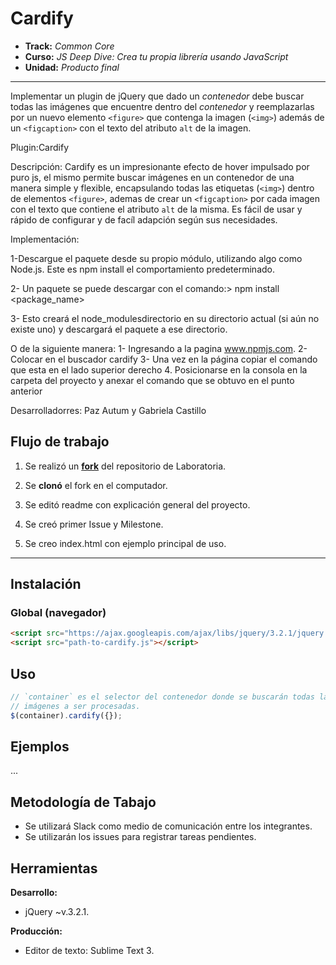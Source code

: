 # Cardify

* **Track:** _Common Core_
* **Curso:** _JS Deep Dive: Crea tu propia librería usando JavaScript_
* **Unidad:** _Producto final_

***

Implementar un plugin de jQuery que dado un _contenedor_ debe buscar todas las
imágenes que encuentre dentro del _contenedor_ y reemplazarlas por un nuevo
elemento `<figure>` que contenga la imagen (`<img>`) además de un `<figcaption>`
con el texto del atributo `alt` de la imagen.

Plugin:Cardify

Descripción:
Cardify es un impresionante efecto de hover impulsado por puro js, el mismo permite buscar  imágenes en un contenedor de una manera simple y flexible, encapsulando todas las etiquetas (`<img>`) dentro de elementos  `<figure>`, ademas de crear un `<figcaption>` por cada imagen con el texto que contiene el atributo `alt` de la misma. Es fácil de usar y rápido de configurar y de facíl adapción  según sus necesidades. 


Implementación:

1-Descargue el paquete desde su propio módulo, utilizando algo como Node.js. Este es npm install el comportamiento predeterminado.

2- Un paquete se puede descargar con el comando:> npm install <package_name>

3- Esto creará el node_modulesdirectorio en su directorio actual (si aún no existe uno) y descargará el paquete a ese directorio.



O de la siguiente manera:
1- Ingresando  a la pagina www.npmjs.com.
2- Colocar  en el buscador cardify
3- Una vez en la página copiar el comando que esta en el lado superior derecho
4. Posicionarse en la consola en la carpeta del proyecto y anexar el comando que se obtuvo en el punto anterior



Desarrolladorres: Paz Autum y Gabriela Castillo

## Flujo de trabajo

1. Se realizó un [**fork**](https://gist.github.com/ivandevp/1de47ae69a5e139a6622d78c882e1f74)
   del repositorio de Laboratoria.

2. Se **clonó** el fork en el computador.

3. Se editó readme con explicación general del proyecto.

4. Se creó primer Issue y Milestone.

5. Se creo index.html con ejemplo principal de uso.

***

## Instalación

### Global (navegador)

```html
<script src="https://ajax.googleapis.com/ajax/libs/jquery/3.2.1/jquery.min.js"></script>
<script src="path-to-cardify.js"></script>
```

## Uso

```js
// `container` es el selector del contenedor donde se buscarán todas las
// imágenes a ser procesadas.
$(container).cardify({});
```

## Ejemplos

...

## Metodología de Tabajo

*  Se utilizará Slack como medio de comunicación entre los integrantes.
*  Se utilizarán los issues para registrar tareas pendientes.

## Herramientas

**Desarrollo:**
* jQuery ~v.3.2.1.

**Producción:**
* Editor de texto: Sublime Text 3.
